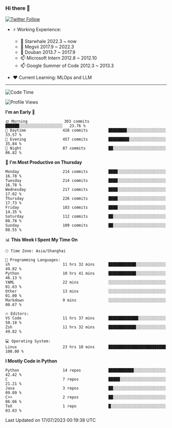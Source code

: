 ### Hi there 👋

[![Twitter Follow](https://img.shields.io/twitter/follow/tianweidut?style=social)](https://twitter.com/tianweidut)

- ⚡ Working Experience:
  - 🔭 Starwhale 2022.3 ~ now
  - 🌱 Megvii 2017.9 ~ 2022.3
  - 🌱 Douban 2013.7 ~ 2017.9
  - 📫 Microsoft Intern 2012.8 ~ 2012.10
  - 📫 Google Summer of Code 2012.3 ~ 2013.3

- ❤️ Current Learning: MLOps and LLM

---
<!--START_SECTION:waka-->
![Code Time](http://img.shields.io/badge/Code%20Time-4%2C267%20hrs%2034%20mins-blue)

![Profile Views](http://img.shields.io/badge/Profile%20Views-6-blue)

**I'm an Early 🐤** 

```text
🌞 Morning                303 commits         ██████░░░░░░░░░░░░░░░░░░░   23.76 % 
🌆 Daytime                428 commits         ████████░░░░░░░░░░░░░░░░░   33.57 % 
🌃 Evening                457 commits         █████████░░░░░░░░░░░░░░░░   35.84 % 
🌙 Night                  87 commits          ██░░░░░░░░░░░░░░░░░░░░░░░   06.82 % 
```
📅 **I'm Most Productive on Thursday** 

```text
Monday                   214 commits         ████░░░░░░░░░░░░░░░░░░░░░   16.78 % 
Tuesday                  214 commits         ████░░░░░░░░░░░░░░░░░░░░░   16.78 % 
Wednesday                217 commits         ████░░░░░░░░░░░░░░░░░░░░░   17.02 % 
Thursday                 226 commits         ████░░░░░░░░░░░░░░░░░░░░░   17.73 % 
Friday                   183 commits         ████░░░░░░░░░░░░░░░░░░░░░   14.35 % 
Saturday                 112 commits         ██░░░░░░░░░░░░░░░░░░░░░░░   08.78 % 
Sunday                   109 commits         ██░░░░░░░░░░░░░░░░░░░░░░░   08.55 % 
```


📊 **This Week I Spent My Time On** 

```text
🕑︎ Time Zone: Asia/Shanghai

💬 Programming Languages: 
sh                       11 hrs 32 mins      ████████████░░░░░░░░░░░░░   49.82 % 
Python                   10 hrs 41 mins      ████████████░░░░░░░░░░░░░   46.13 % 
YAML                     22 mins             ░░░░░░░░░░░░░░░░░░░░░░░░░   01.63 % 
Other                    13 mins             ░░░░░░░░░░░░░░░░░░░░░░░░░   01.00 % 
Markdown                 9 mins              ░░░░░░░░░░░░░░░░░░░░░░░░░   00.67 % 

🔥 Editors: 
VS Code                  11 hrs 37 mins      █████████████░░░░░░░░░░░░   50.18 % 
Zsh                      11 hrs 32 mins      ████████████░░░░░░░░░░░░░   49.82 % 

💻 Operating System: 
Linux                    23 hrs 10 mins      █████████████████████████   100.00 % 
```

**I Mostly Code in Python** 

```text
Python                   14 repos            ███████████░░░░░░░░░░░░░░   42.42 % 
C                        7 repos             █████░░░░░░░░░░░░░░░░░░░░   21.21 % 
Java                     3 repos             ██░░░░░░░░░░░░░░░░░░░░░░░   09.09 % 
C++                      2 repos             ██░░░░░░░░░░░░░░░░░░░░░░░   06.06 % 
TeX                      1 repo              █░░░░░░░░░░░░░░░░░░░░░░░░   03.03 % 
```




 Last Updated on 17/07/2023 00:19:38 UTC
<!--END_SECTION:waka-->
